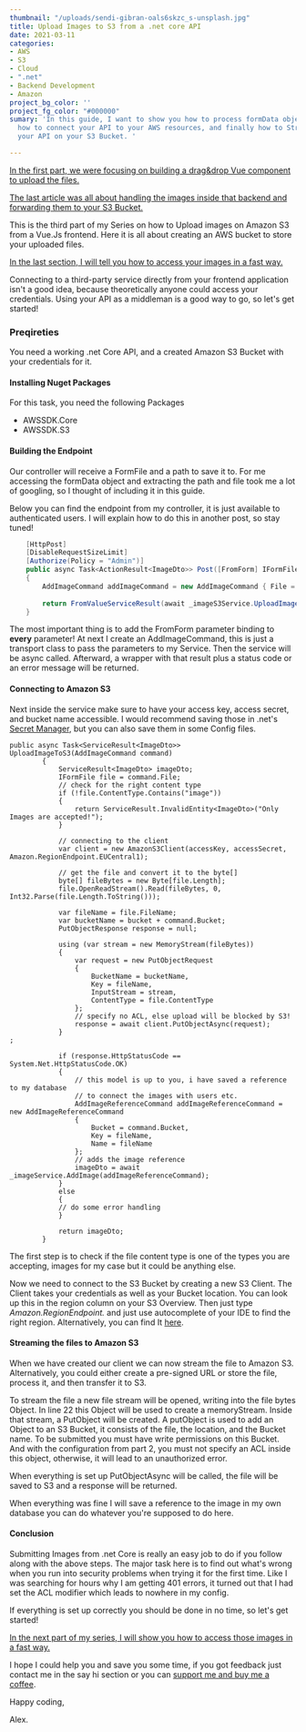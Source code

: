 ```yaml
---
thumbnail: "/uploads/sendi-gibran-oals6skzc_s-unsplash.jpg"
title: Upload Images to S3 from a .net core API
date: 2021-03-11
categories:
- AWS
- S3
- Cloud
- ".net"
- Backend Development
- Amazon
project_bg_color: ''
project_fg_color: "#000000"
sumary: 'In this guide, I want to show you how to process formData objects in .net,
  how to connect your API to your AWS resources, and finally how to Stream files through
  your API on your S3 Bucket. '

---
```

[In the first part, we were focusing on building a drag&drop Vue component to upload the files.](https://www.the-koi.com/projects/upload-images-from-vue/)

[The last article was all about handling the images inside that backend and forwarding them to your S3 Bucket.](https://www.the-koi.com/projects/create-and-manage-an-amazon-s3-bucket/)

This is the third part of my Series on how to Upload images on Amazon S3 from a Vue.Js frontend.  Here it is all about creating an AWS bucket to store your uploaded files.

[In the last section, I will tell you how to access your images in a fast way.](https://www.the-koi.com/projects/load-your-s3-images-blazing-fast-using-aws-cloudfront/)

Connecting to a third-party service directly from your frontend application isn't a good idea, because theoretically anyone could access your credentials. Using your API as a middleman is a good way to go, so let's get started!

### Preqireties

You need a working .net Core API, and a created Amazon S3 Bucket with your credentials for it. 

#### Installing Nuget Packages

For this task, you need the following Packages

* AWSSDK.Core
* AWSSDK.S3

#### Building the Endpoint

Our controller will receive a FormFile and a path to save it to. For me accessing the formData object and extracting the path and file took me a lot of googling, so I thought of including it in this guide.

Below you can find the endpoint from my controller, it is just available to authenticated users. I will explain how to do this in another post, so stay tuned!

```cs
    [HttpPost]
    [DisableRequestSizeLimit]
    [Authorize(Policy = "Admin")]
    public async Task<ActionResult<ImageDto>> Post([FromForm] IFormFile File, [FromForm] string Path)
    {
        AddImageCommand addImageCommand = new AddImageCommand { File = File, Bucket = Path };
    
        return FromValueServiceResult(await _imageS3Service.UploadImageToS3(addImageCommand));
    }
```

The most important thing is to add the FromForm parameter binding to **every** parameter! At next I create an AddImageCommand, this is just a transport class to pass the parameters to my Service. Then the service will be async called. Afterward, a wrapper with that result plus a status code or an error message will be returned.

#### Connecting to Amazon S3

Next inside the service make sure to have your access key, access secret, and bucket name accessible. I would recommend saving those in .net's [Secret Manager](https://docs.microsoft.com/en-us/aspnet/core/security/app-secrets?view=aspnetcore-5.0&tabs=windows "microsoft documentation of secret Manager"), but you can also save them in some Config files.

    public async Task<ServiceResult<ImageDto>> UploadImageToS3(AddImageCommand command)
            {
                ServiceResult<ImageDto> imageDto;
                IFormFile file = command.File;
    			// check for the right content type
                if (!file.ContentType.Contains("image"))
                {
                    return ServiceResult.InvalidEntity<ImageDto>("Only Images are accepted!");
                }
    
                // connecting to the client
                var client = new AmazonS3Client(accessKey, accessSecret, Amazon.RegionEndpoint.EUCentral1);
    
                // get the file and convert it to the byte[]
                byte[] fileBytes = new Byte[file.Length];
                file.OpenReadStream().Read(fileBytes, 0, Int32.Parse(file.Length.ToString()));
    
                var fileName = file.FileName;
                var bucketName = bucket + command.Bucket;
                PutObjectResponse response = null;
    
                using (var stream = new MemoryStream(fileBytes))
                {
                    var request = new PutObjectRequest
                    {
                        BucketName = bucketName,
                        Key = fileName,
                        InputStream = stream,
                        ContentType = file.ContentType
                    };
                    // specify no ACL, else upload will be blocked by S3!
                    response = await client.PutObjectAsync(request);
                }
    ;
    
                if (response.HttpStatusCode == System.Net.HttpStatusCode.OK)
                {
                    // this model is up to you, i have saved a reference to my database 
                    // to connect the images with users etc.
                    AddImageReferenceCommand addImageReferenceCommand = new AddImageReferenceCommand
                    {
                        Bucket = command.Bucket,
                        Key = fileName,
                        Name = fileName
                    };
                    // adds the image reference
                    imageDto = await _imageService.AddImage(addImageReferenceCommand);
                }
                else
                {
                // do some error handling
                }
    
                return imageDto;
            }

The first step is to check if the file content type is one of the types you are accepting, images for my case but it could be anything else.

Now we need to connect to the S3 Bucket by creating a new S3 Client. The Client takes your credentials as well as your Bucket location. You can look up this in the region column on your S3 Overview. Then just type _Amazon.RegionEndpoint._ and just use autocomplete of your IDE to find the right region. Alternatively, you can find It [here](https://docs.aws.amazon.com/sdkfornet/v3/apidocs/items/Amazon/TRegionEndpoint.html "AWS Regions class").

#### Streaming the files to Amazon S3

When we have created our client we can now stream the file to Amazon S3. Alternatively, you could either create a pre-signed URL or store the file, process it, and then transfer it to S3.

To stream the file a new file stream will be opened, writing into the file bytes Object. In line 22 this Object will be used to create a memoryStream. Inside that stream, a PutObject will be created. A putObject is used to add an Object to an S3 Bucket, it consists of the file, the location, and the Bucket name.  To be submitted you must have write permissions on this Bucket. And with the configuration from part 2, you must not specify an ACL inside this object, otherwise, it will lead to an unauthorized error.

When everything is set up PutObjectAsync will be called, the file will be saved to S3 and a response will be returned.

When everything was fine I will save a reference to the image in my own database you can do whatever you're supposed to do here.

#### Conclusion

Submitting Images from .net Core is really an easy job to do if you follow along with the above steps. The major task here is to find out what's wrong when you run into security problems when trying it for the first time. Like I was searching for hours why I am getting 401 errors, it turned out that I had set the ACL modifier which leads to nowhere in my config.

If everything is set up correctly you should be done in no time, so let's get started!

[In the next part of my series, I will show you how to access those images in a fast way.](https://www.the-koi.com/projects/load-your-s3-images-blazing-fast-using-aws-cloudfront/)

I hope I could help you and save you some time, if you got feedback just contact me in the say hi section or you can [support me and buy me a coffee](https://www.buymeacoffee.com/thekoi).

Happy coding,

Alex.